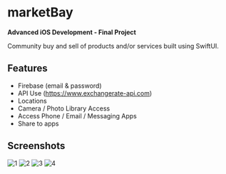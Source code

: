 # marketBay

**Advanced iOS Development - Final Project**

Community buy and sell of products and/or services built using SwiftUI.

## Features
- Firebase (email & password)
- API Use (https://www.exchangerate-api.com)
- Locations
- Camera / Photo Library Access
- Access Phone / Email / Messaging Apps
- Share to apps

## Screenshots
![1](https://github.com/emjheypb/marketBay/assets/11970136/f82877fa-07c3-46ec-bb8a-413b3e3493a3)
![2](https://github.com/emjheypb/marketBay/assets/11970136/23555fe9-2656-4215-858d-693b3f14ad05)
![3](https://github.com/emjheypb/marketBay/assets/11970136/d0396a56-05ed-4f94-9dd1-c3a181f77689)
![4](https://github.com/emjheypb/marketBay/assets/11970136/dac59d9a-4d69-466e-abd7-910d452abfa3)
